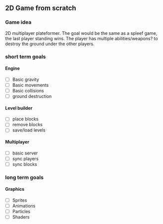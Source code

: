 ## 2D Game from scratch

### Game idea

2D multiplayer plateformer.
The goal would be the same as a spleef game, the last player standing wins.
The player has multiple abilities/weapons? to destroy the ground under the other players.

### short term goals

#### Engine
- [ ] Basic gravity
- [ ] Basic movements
- [ ] Basic collisions
- [ ] ground destruction

#### Level builder
- [ ] place blocks
- [ ] remove blocks
- [ ] save/load levels

#### Multiplayer
- [ ] basic server
- [ ] sync players
- [ ] sync blocks

### long term goals

#### Graphics
- [ ] Sprites
- [ ] Animations
- [ ] Particles
- [ ] Shaders
